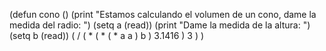 (defun cono ()
	(print "Estamos calculando el volumen de un cono, dame la medida del radio: ")
	(setq a (read))
	(print "Dame la medida de la altura: ")
	(setq b (read))
	( / ( * ( * ( * a a ) b ) 3.1416 ) 3 )
	)